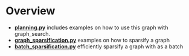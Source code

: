  

# Overview

- [**planning.py**](./planning.md) includes examples on how to use this graph with graph_search.
- [**graph_sparsification.py**](graph_sparsification.md) examples on how to sparsify a graph
- [**batch_sparsification.py**](batch_sparsification.md)  efficiently sparsify a graph with as a batch

